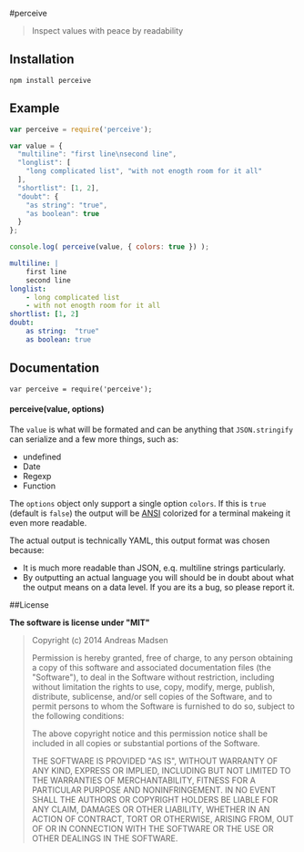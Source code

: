 #perceive

> Inspect values with peace by readability

## Installation

```sheel
npm install perceive
```

## Example

```javascript
var perceive = require('perceive');

var value = {
  "multiline": "first line\nsecond line",
  "longlist": [
    "long complicated list", "with not enogth room for it all"
  ],
  "shortlist": [1, 2],
  "doubt": {
    "as string": "true",
    "as boolean": true
  }
};

console.log( perceive(value, { colors: true }) );
```

```yaml
multiline: |
    first line
    second line
longlist:
    - long complicated list
    - with not enogth room for it all
shortlist: [1, 2]
doubt:
    as string:  "true"
    as boolean: true
```

## Documentation

```
var perceive = require('perceive');
```

#### perceive(value, options)

The `value` is what will be formated and can be anything that `JSON.stringify`
can serialize and a few more things, such as:

* undefined
* Date
* Regexp
* Function

The `options` object only support a single option `colors`. If this is `true`
(default is `false`) the output will be [ANSI](http://en.wikipedia.org/wiki/ANSI_escape_code)
colorized for a terminal makeing it even more readable.

The actual output is technically YAML, this output format was chosen because:

* It is much more readable than JSON, e.q. multiline strings particularly.
* By outputting an actual language you will should be in doubt about what the
output means on a data level. If you are its a bug, so please report it.

##License

**The software is license under "MIT"**

> Copyright (c) 2014 Andreas Madsen
>
> Permission is hereby granted, free of charge, to any person obtaining a copy
> of this software and associated documentation files (the "Software"), to deal
> in the Software without restriction, including without limitation the rights
> to use, copy, modify, merge, publish, distribute, sublicense, and/or sell
> copies of the Software, and to permit persons to whom the Software is
> furnished to do so, subject to the following conditions:
>
> The above copyright notice and this permission notice shall be included in
> all copies or substantial portions of the Software.
>
> THE SOFTWARE IS PROVIDED "AS IS", WITHOUT WARRANTY OF ANY KIND, EXPRESS OR
> IMPLIED, INCLUDING BUT NOT LIMITED TO THE WARRANTIES OF MERCHANTABILITY,
> FITNESS FOR A PARTICULAR PURPOSE AND NONINFRINGEMENT. IN NO EVENT SHALL THE
> AUTHORS OR COPYRIGHT HOLDERS BE LIABLE FOR ANY CLAIM, DAMAGES OR OTHER
> LIABILITY, WHETHER IN AN ACTION OF CONTRACT, TORT OR OTHERWISE, ARISING FROM,
> OUT OF OR IN CONNECTION WITH THE SOFTWARE OR THE USE OR OTHER DEALINGS IN
> THE SOFTWARE.
